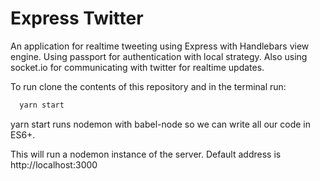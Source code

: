 # Express Twitter

An application for realtime tweeting using Express with Handlebars view engine.
Using passport for authentication with local strategy.
Also using socket.io for communicating with twitter for realtime updates.

To run clone the contents of this repository and in the terminal run:

```javascript
  yarn start
```

yarn start runs nodemon with babel-node so we can write all our code in ES6+.

This will run a nodemon instance of the server.
Default address is http://localhost:3000
